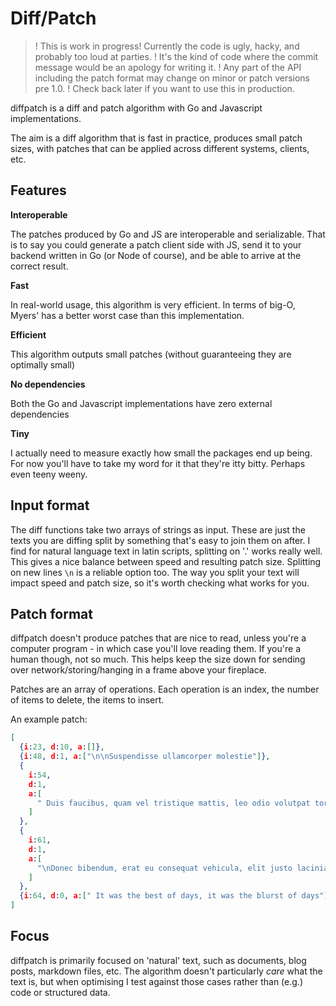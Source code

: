 # Diff/Patch

>! This is work in progress! Currently the code is ugly, hacky, and probably too loud at parties.
>! It's the kind of code where the commit message would be an apology for writing it.
>! Any part of the API including the patch format may change on minor or patch versions pre 1.0.
>! Check back later if you want to use this in production.


diffpatch is a diff and patch algorithm with Go and Javascript implementations.

The aim is a diff algorithm that is fast in practice, produces small patch sizes, with patches that can be applied across different systems, clients, etc.

## Features

**Interoperable**

The patches produced by Go and JS are interoperable and serializable.
That is to say you could generate a patch client side with JS, send it to your backend written in Go (or Node of course), and be able to arrive at the correct result.

**Fast**

In real-world usage, this algorithm is very efficient.
In terms of big-O, Myers' has a better worst case than this implementation.

**Efficient**

This algorithm outputs small patches (without guaranteeing they are optimally small)

**No dependencies**

Both the Go and Javascript implementations have zero external dependencies

**Tiny**

I actually need to measure exactly how small the packages end up being. For now you'll have to take my word for it that they're itty bitty. Perhaps even teeny weeny.

## Input format

The diff functions take two arrays of strings as input. These are just the texts you are diffing split by something that's easy to join them on after.
I find for natural language text in latin scripts, splitting on '.' works really well. This gives a nice balance between speed and resulting patch size.
Splitting on new lines `\n` is a reliable option too. The way you split your text will impact speed and patch size, so it's worth checking what works for you.

## Patch format

diffpatch doesn't produce patches that are nice to read, unless you're a computer program - in which case you'll love reading them. If you're a human though, not so much. This helps keep the size down for sending over network/storing/hanging in a frame above your fireplace.

Patches are an array of operations. Each operation is an index, the number of items to delete, the items to insert.

An example patch:
```json
[
  {i:23, d:10, a:[]},
  {i:48, d:1, a:["\n\nSuspendisse ullamcorper molestie"]},
  {
    i:54,
    d:1,
    a:[
      " Duis faucibus, quam vel tristique mattis, leo odio volutpat tortoise, ac molestie purus erat ac felis"
    ]
  },
  {
    i:61,
    d:1,
    a:[
      "\nDonec bibendum, erat eu consequat vehicula, elit justo lacinia tortor, at vehicula leo felis et mi"
    ]
  },
  {i:64, d:0, a:[" It was the best of days, it was the blurst of days"]}
]
```

## Focus

diffpatch is primarily focused on 'natural' text, such as documents, blog posts, markdown files, etc.
The algorithm doesn't particularly _care_ what the text is, but when optimising I test against those cases rather than (e.g.) code or structured data.

